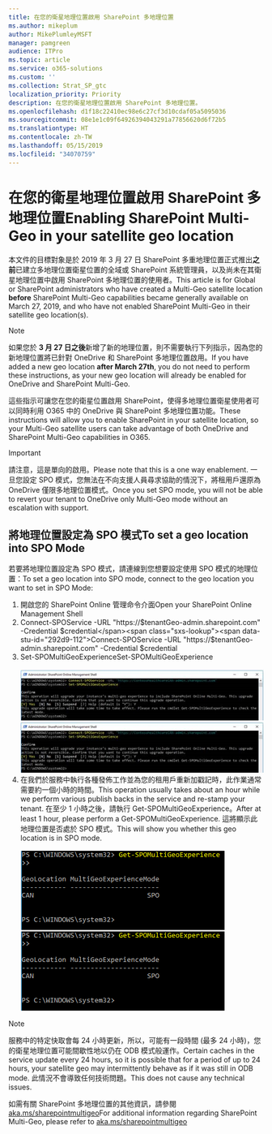 ```yaml
---
title: 在您的衛星地理位置啟用 SharePoint 多地理位置
ms.author: mikeplum
author: MikePlumleyMSFT
manager: pamgreen
audience: ITPro
ms.topic: article
ms.service: o365-solutions
ms.custom: ''
ms.collection: Strat_SP_gtc
localization_priority: Priority
description: 在您的衛星地理位置啟用 SharePoint 多地理位置。
ms.openlocfilehash: d1f18c22410ec98e6c27cf3d10cdaf05a5095036
ms.sourcegitcommit: 08e1e1c09f64926394043291a77856620d6f72b5
ms.translationtype: HT
ms.contentlocale: zh-TW
ms.lasthandoff: 05/15/2019
ms.locfileid: "34070759"
---
```

# <a name="enabling-sharepoint-multi-geo-in-your-satellite-geo-location"></a><span data-ttu-id="292d9-103">在您的衛星地理位置啟用 SharePoint 多地理位置</span><span class="sxs-lookup"><span data-stu-id="292d9-103">Enabling SharePoint Multi-Geo in your satellite geo location</span></span>

<span data-ttu-id="292d9-104">本文件的目標對象是於 2019 年 3 月 27 日 SharePoint 多重地理位置正式推出**之前**已建立多地理位置衛星位置的全域或 SharePoint 系統管理員，以及尚未在其衛星地理位置中啟用 SharePoint 多地理位置的使用者。</span><span class="sxs-lookup"><span data-stu-id="292d9-104">This article is for Global or SharePoint administrators who have created a Multi-Geo satellite location **before** SharePoint Multi-Geo capabilities became generally available on March 27, 2019, and who have not enabled SharePoint Multi-Geo in their satellite geo location(s).</span></span> 

>[!Note]
><span data-ttu-id="292d9-105">如果您於 **3 月 27 日之後**新增了新的地理位置，則不需要執行下列指示，因為您的新地理位置將已針對 OneDrive 和 SharePoint 多地理位置啟用。</span><span class="sxs-lookup"><span data-stu-id="292d9-105">If you have added a new geo location **after March 27th**, you do not need to perform these instructions, as your new geo location will already be enabled for OneDrive and SharePoint Multi-Geo.</span></span>

<span data-ttu-id="292d9-106">這些指示可讓您在您的衛星位置啟用 SharePoint，使得多地理位置衛星使用者可以同時利用 O365 中的 OneDrive 與 SharePoint 多地理位置功能。</span><span class="sxs-lookup"><span data-stu-id="292d9-106">These instructions will allow you to enable SharePoint in your satellite location, so your Multi-Geo satellite users can take advantage of both OneDrive and SharePoint Multi-Geo capabilities in O365.</span></span> 

>[!IMPORTANT]
><span data-ttu-id="292d9-107">請注意，這是單向的啟用。</span><span class="sxs-lookup"><span data-stu-id="292d9-107">Please note that this is a one way enablement.</span></span> <span data-ttu-id="292d9-108">一旦您設定 SPO 模式，您無法在不向支援人員尋求協助的情況下，將租用戶還原為 OneDrive 僅限多地理位置模式。</span><span class="sxs-lookup"><span data-stu-id="292d9-108">Once you set SPO mode, you will not be able to revert your tenant to OneDrive only Multi-Geo mode without an escalation with support.</span></span> 

## <a name="to-set-a-geo-location-into-spo-mode"></a><span data-ttu-id="292d9-109">將地理位置設定為 SPO 模式</span><span class="sxs-lookup"><span data-stu-id="292d9-109">To set a geo location into SPO Mode</span></span>

<span data-ttu-id="292d9-110">若要將地理位置設定為 SPO 模式，請連線到您想要設定使用 SPO 模式的地理位置：</span><span class="sxs-lookup"><span data-stu-id="292d9-110">To set a geo location into SPO mode, connect to the geo location you want to set in SPO Mode:</span></span>

1.  <span data-ttu-id="292d9-111">開啟您的 SharePoint Online 管理命令介面</span><span class="sxs-lookup"><span data-stu-id="292d9-111">Open your SharePoint Online Management Shell</span></span> 
2.  <span data-ttu-id="292d9-112">Connect-SPOService -URL "https://$tenantGeo-admin.sharepoint.com" -Credential $credential</span><span class="sxs-lookup"><span data-stu-id="292d9-112">Connect-SPOService -URL "https://$tenantGeo-admin.sharepoint.com" -Credential $credential</span></span>
3.  <span data-ttu-id="292d9-113">Set-SPOMultiGeoExperience</span><span class="sxs-lookup"><span data-stu-id="292d9-113">Set-SPOMultiGeoExperience</span></span></br></br>
<span data-ttu-id="292d9-114">![Set-SPOMultiGeoExperience](media/Set-SPO-MultiGeo.jpg)</span><span class="sxs-lookup"><span data-stu-id="292d9-114">![Set-SPOMultiGeoExperience](media/Set-SPO-MultiGeo.jpg)</span></span>
4.  <span data-ttu-id="292d9-115">在我們於服務中執行各種發佈工作並為您的租用戶重新加戳記時，此作業通常需要約一個小時的時間。</span><span class="sxs-lookup"><span data-stu-id="292d9-115">This operation usually takes about an hour while we perform various publish backs in the service and re-stamp your tenant.</span></span> <span data-ttu-id="292d9-116">在至少 1 小時之後，請執行 Get-SPOMultiGeoExperience。</span><span class="sxs-lookup"><span data-stu-id="292d9-116">After at least 1 hour, please perform a Get-SPOMultiGeoExperience.</span></span>  <span data-ttu-id="292d9-117">這將顯示此地理位置是否處於 SPO 模式。</span><span class="sxs-lookup"><span data-stu-id="292d9-117">This will show you whether this geo location is in SPO mode.</span></span></br></br>
<span data-ttu-id="292d9-118">![Set-SPOMultiGeoExperience](media/Get-SPO-MultiGeo.jpg)</span><span class="sxs-lookup"><span data-stu-id="292d9-118">![Set-SPOMultiGeoExperience](media/Get-SPO-MultiGeo.jpg)</span></span>

 
 
 
>[!Note]
><span data-ttu-id="292d9-119">服務中的特定快取會每 24 小時更新，所以，可能有一段時間 (最多 24 小時)，您的衛星地理位置可能間歇性地以仍在 ODB 模式般運作。</span><span class="sxs-lookup"><span data-stu-id="292d9-119">Certain caches in the service update every 24 hours, so it is possible that for a period of up to 24 hours, your satellite geo may intermittently behave as if it was still in ODB mode.</span></span> <span data-ttu-id="292d9-120">此情況不會導致任何技術問題。</span><span class="sxs-lookup"><span data-stu-id="292d9-120">This does not cause any technical issues.</span></span> 
 
<span data-ttu-id="292d9-121">如需有關 SharePoint 多地理位置的其他資訊，請參閱 [aka.ms/sharepointmultigeo](https://docs.microsoft.com/zh-TW/office365/enterprise/multi-geo-capabilities-in-onedrive-and-sharepoint-online-in-office-365)</span><span class="sxs-lookup"><span data-stu-id="292d9-121">For additional information regarding SharePoint Multi-Geo, please refer to [aka.ms/sharepointmultigeo](https://docs.microsoft.com/en-us/office365/enterprise/multi-geo-capabilities-in-onedrive-and-sharepoint-online-in-office-365)</span></span>


